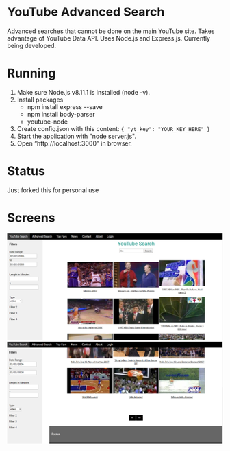 # YouTube Advanced Search

Advanced searches that cannot be done on the main YouTube site. Takes advantage of YouTube Data API. Uses Node.js and Express.js. Currently being developed.

# Running

1. Make sure Node.js v8.11.1 is installed (node -v).
2. Install packages
   - npm install express --save
   - npm install body-parser
   - youtube-node
3. Create config.json with this content:
   `{ "yt_key": "YOUR_KEY_HERE" }`
4. Start the application with "node server.js".
5. Open “http://localhost:3000” in browser.

# Status

Just forked this for personal use

# Screens

![alt text](screen2.png "Website view top")
![alt text](screen3.png "Website view bottom")
